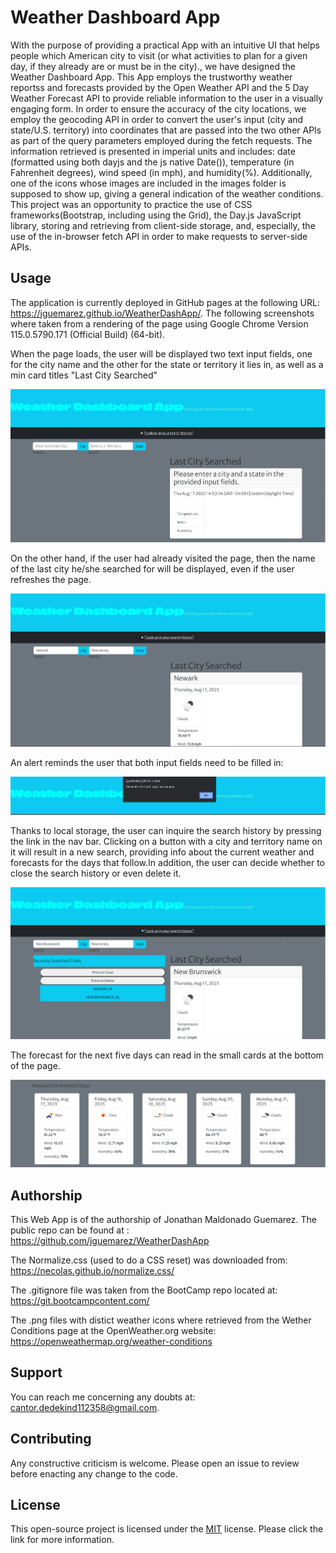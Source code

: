 # Weather Dashboard App

With the purpose of providing a practical App with an intuitive UI that helps people which American city to visit (or what activities to plan for a given day, if they already are or must be in the city)., we have designed the Weather Dashboard App. This App employs the trustworthy weather reportss and forecasts provided by the Open Weather API and the 5 Day Weather Forecast API to provide reliable information to the user in a visually engaging form. In order to ensure the accuracy of the city locations, we employ the geocoding API in order to convert the user's input (city and state/U.S. territory) into coordinates that are passed into the two other APIs as part of the query parameters employed during the fetch requests. The information retrieved is presented in imperial units and includes: date (formatted using both dayjs and the js native Date()), temperature (in Fahrenheit degrees), wind speed (in mph), and humidity(%). Additionally, one of the icons whose images are included in the images folder is supposed to show up, giving a general indication of the weather conditions. This project was an opportunity to practice the use of CSS frameworks(Bootstrap, including using the Grid), the Day.js JavaScript library, storing and retrieving from client-side storage, and, especially, the use of the in-browser fetch API in order to make requests to server-side APIs.

## Usage

The application is currently deployed in GitHub pages at the following URL: https://jguemarez.github.io/WeatherDashApp/.
The following screenshots where taken from a rendering of the page using Google Chrome Version 115.0.5790.171 (Official Build) (64-bit).

When the page loads, the user will be displayed two text input fields, one for the city name and the other for the state or territory it lies in, as well as a min card titles "Last City Searched"

![This is how the page looks when no search has been enacted yet.](assets/images/weather0.png)

On the other hand, if the user had already visited the page, then the name of the last city he/she searched for will be displayed, even if the user refreshes the page.

![This is how the page looks after at least one search has been made.](assets/images/weather1.png)

An alert reminds the user that both input fields need to be filled in:

![Alert reminding the user how to properly make a request.](assets/images/weather2.png)

Thanks to local storage, the user can inquire the search history by pressing the link in the nav bar. Clicking on a button with a city and territory name on it will result in a new search, providing info about the current weather and forecasts for the days that follow.In addition, the user can decide whether to close the search history or even delete it.

![Image displays the opened search history menu.](assets/images/weather3.png)

The forecast for the next five days can read in the small cards at the bottom of the page.

![The five smaller call pop-up whenever the user searches for a city.](assets/images/weather4.png)



## Authorship

This Web App is of the authorship of Jonathan Maldonado Guemarez. The public repo can be found at :
https://github.com/jguemarez/WeatherDashApp

The Normalize.css (used to do a CSS reset) was downloaded from: https://necolas.github.io/normalize.css/

The .gitignore file was taken from the BootCamp repo located at: https://git.bootcampcontent.com/

The .png files with distict weather icons where retrieved from the Wether Conditions page at the OpenWeather.org website: https://openweathermap.org/weather-conditions

## Support

You can reach me concerning any doubts at: cantor.dedekind112358@gmail.com.

## Contributing

Any constructive criticism is welcome. Please open an issue to review before enacting any change to the code.

## License

This open-source project is licensed under the 
[MIT](https://choosealicense.com/licenses/mit/) license. Please click the link for more information.







